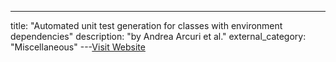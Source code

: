 ---
title: "Automated unit test generation for classes with environment dependencies"
description: "by Andrea Arcuri et al."
external_category: "Miscellaneous"
---[Visit Website](http://dx.doi.org/10.1145/2642937.2642986)

